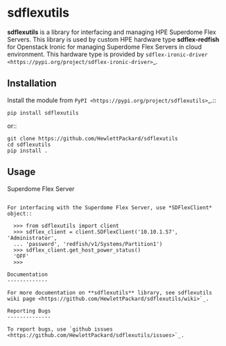 sdflexutils
===========

**sdflexutils** is a library for interfacing and managing HPE Superdome Flex
Servers. This library is used by custom HPE hardware type **sdflex-redfish**
for Openstack Ironic for managing Superdome Flex Servers in cloud environment.
This hardware type is provided by `sdflex-ironic-driver
<https://pypi.org/project/sdflex-ironic-driver>`_.

Installation
------------

Install the module from `PyPI
<https://pypi.org/project/sdflexutils>`_.::

    pip install sdflexutils

or::

    git clone https://github.com/HewlettPackard/sdflexutils
    cd sdflexutils
    pip install .

Usage
-----

Superdome Flex Server
~~~~~~~~~~~~~~~~~~~~~

For interfacing with the Superdome Flex Server, use *SDFlexClient* object::

  >>> from sdflexutils import client
  >>> sdflex_client = client.SDFlexClient('10.10.1.57', 'Administrator',
  ... 'password', 'redfish/v1/Systems/Partition1')
  >>> sdflex_client.get_host_power_status()
  'OFF'
  >>>

Documentation
-------------

For more documentation on **sdflexutils** library, see sdflexutils
wiki page <https://github.com/HewlettPackard/sdflexutils/wiki>`_.

Reporting Bugs
--------------

To report bugs, use `github issues
<https://github.com/HewlettPackard/sdflexutils/issues>`_.
